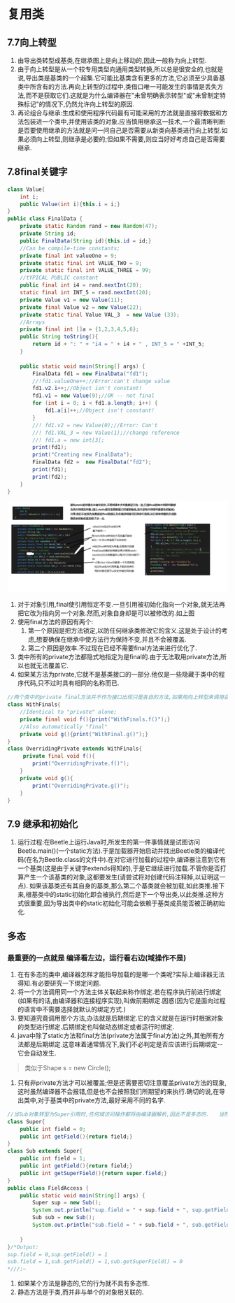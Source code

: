 # 复用类

## 7.7向上转型

1. 由导出类转型成基类,在继承图上是向上移动的,因此一般称为向上转型.
2. 由于向上转型是从一个较专用类型向通用类型转换,所以总是很安全的,也就是说,导出类是基类的一个超集.它可能比基类含有更多的方法,它必须至少具备基类中所含有的方法.再向上转型的过程中,类借口唯一可能发生的事情是丢失方法,而不是获取它们.这就是为什么编译器在"未曾明确表示转型"或"未曾制定特殊标记"的情况下,仍然允许向上转型的原因.
3. 再论组合与继承:生成和使用程序代码最有可能采用的方法就是直接将数据和方法包装进一个类中,并使用该类的对象.应当慎用继承这一技术,一个最清晰判断是否要使用继承的方法就是问一问自己是否需要从新类向基类进行向上转型.如果必须向上转型,则继承是必要的;但如果不需要,则应当好好考虑自己是否需要继承.

## 7.8final关键字

```java
class Value{
    int i;
    public Value(int i){this.i = i;}
}
public class FinalData {
    private static Random rand = new Random(47);
    private String id;
    public FinalData(String id){this.id = id;}
    //Can be compile-time constants;
    private final int valueOne = 9;
    private static final int VALUE_TWO = 9;
    private static final int VALUE_THREE = 99;
    //tYPICAL PUBLIC constant
    public final int i4 = rand.nextInt(20);
    static final int INT_5 = rand.nextInt(20);
    private Value v1 = new Value(11);
    private final Value v2 = new Value(22);
    private static final Value VAL_3  = new Value (33);
    //Arrays
    private final int []a = {1,2,3,4,5,6};
    public String toString(){
        return id + ": " + "i4 = " + i4 + " , INT_5 = " +INT_5;
    }

    public static void main(String[] args) {
        FinalData fd1 = new FinalData("fd1");
        //!fd1.valueOne++;//Error:can't change value
        fd1.v2.i++;//Object isn't constant!
        fd1.v1 = new Value(9);//OK -- not final
        for (int i = 0; i < fd1.a.length; i++) {
            fd1.a[i]++;//Object isn't constant!
        }
        //! fd1.v2 = new Value(0);//Error: Can't
        //! fd1.VAL_3 = new Value(1);//change reference
        //! fd1.a = new int[3];
        print(fd1);
        print("Creating new FinalData");
        FinalData fd2 =  new FinalData("fd2");
        print(fd1);
        print(fd2);
    }
}

```

![解释](./notepicture/final关键字.png)

1. 对于对象引用,final使引用恒定不变.一旦引用被初始化指向一个对象,就无法再把它改为指向另一个对象.然而,对象自身却是可以被修改的.如上图
1. 使用final方法的原因有两个:
    1. 第一个原因是把方法锁定,以防任何继承类修改它的含义.这是处于设计的考虑,想要确保在继承中使方法行为保持不变,并且不会被覆盖.
    2. 第二个原因是效率.不过现在已经不需要final方法来进行优化了.
1. 类中所有的private方法都隐式地指定为是final的.由于无法取用private方法,所以也就无法覆盖它.
1. 如果某方法为private,它就不是基类接口的一部分.他仅是一些隐藏于类中的程序代码,只不过时具有相同的名称而已.

```java
//两个类中的private final方法并不作为接口出现只是各自的方法,如果用向上转型来调用会出现错误
class WithFinals{
    //Identical to "private" alone;
    private final void f(){print("WithFinals.f()");}
    //Also automatically "final"
    private void g(){print("WithFinal.g()");}
}
class OverridingPrivate extends WithFinals{
     private final void f(){
        print("OverridingPrivate.f()");
    }
    private void g(){
        print("OverridingPrivate.g()");
    }
}
```

## 7.9 继承和初始化

1. 运行过程:在Beetle上运行Java时,所发生的第一件事情就是试图访问Beetle.main()(一个static方法).于是加载器开始启动并找出Beetle类的编译代码(在名为Beetle.class的文件中).在对它进行加载的过程中,编译器注意到它有一个基类(这是由于关键字extends得知的),于是它继续进行加载.不管你是否打算产生一个该基类的对象,这都要发生(请尝试将对创建代码注释掉,以证明这一点).  如果该基类还有其自身的基类,那么第二个基类就会被加载,如此类推.接下来,根基类中的static初始化即会被执行,然后是下一个导出类,以此类推.这种方式很重要,因为导出类中的static初始化可能会依赖于基类成员能否被正确初始化.

## 多态

### 最重要的一点就是 <b>编译看左边，运行看右边</b>(域操作不是)

1. 在有多态的类中,编译器怎样才能指导加载的是哪一个类呢?实际上编译器无法得知.有必要研究一下绑定问题.
2. 将一个方法调用同一个方法主体关联起来称作绑定.若在程序执行前进行绑定(如果有的话,由编译器和连接程序实现),叫做前期绑定.困惑(因为它是面向过程的语言中不需要选择就默认的绑定方式.)
3. 要知道究竟调用那个方法,办法就是后期绑定.它的含义就是在运行时根据对象的类型进行绑定.后期绑定也叫做动态绑定或者运行时绑定.
4. java中除了static方法和final方法(private方法属于final方法)之外,其他所有方法都是后期绑定.这意味着通常情况下,我们不必判定是否应该进行后期绑定--它会自动发生.

>类似于Shape s = new Circle();

1. 只有非private方法才可以被覆盖;但是还需要密切注意覆盖private方法的现象,这时虽然编译器不会报错,但是也不会按照我们所期望的来执行.确切的说,在导出类中,对于基类中的private方法,最好采用不同的名字.

```java
//当Sub对象转型为Super引用时,任何域访问操作都将由编译器解析,因此不是多态的.   当然这种情况很少遇到首先,你通常会将所有的域都设置成private,因此不能直接访问它们,其副作用是只能调用方法来访问.另外你可能不会对基类中的域和导出类中的域赋予相同的名字,因为这种做法容易令人混淆.
class Super{
    public int field = 0;
    public int getField(){return field;}
}
class Sub extends Super{
    public int field = 1;
    public int getField(){return field;}
    public int getSuperField(){return super.field;}
}
public class FieldAccess {
    public static void main(String[] args) {
        Super sup = new Sub();
        System.out.println("sup.field = " + sup.field + ", sup.getField() = " + sup.getField() );
        Sub sub = new Sub();
        System.out.println("sub.field = " + sub.field + ", sub.getField() = " + sub.getField() + ", sub.getSuperFild = " + sub.getSuperField());

    }
}/*Output:
sup.field = 0,sup.getField() = 1
sub.field = 1,sub.getField() = 1,sub.getSuperField() = 0
*///:~
```

1. 如果某个方法是静态的,它的行为就不具有多态性.
1. 静态方法是于类,而并非与单个的对象相关联的.